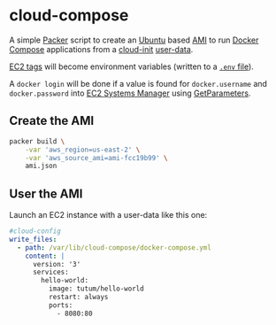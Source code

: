 # cloud-compose

A simple [Packer](https://www.packer.io/) script to create an
[Ubuntu](https://www.ubuntu.com/) based 
[AMI](http://docs.aws.amazon.com/AWSEC2/latest/UserGuide/AMIs.html) to run 
[Docker Compose](https://docs.docker.com/compose/) applications from
a [cloud-init](http://cloudinit.readthedocs.io/)
[user-data](http://docs.aws.amazon.com/AWSEC2/latest/UserGuide/user-data.html).

[EC2 tags](http://docs.aws.amazon.com/AWSEC2/latest/UserGuide/Using_Tags.html) will become environment variables
(written to a [`.env` file](https://docs.docker.com/compose/environment-variables/#the-env-file)).

A `docker login` will be done if a value is found for `docker.username` and `docker.password` into 
[EC2 Systems Manager](http://docs.aws.amazon.com/systems-manager/latest/userguide/what-is-systems-manager.html)
using [GetParameters](http://docs.aws.amazon.com/systems-manager/latest/APIReference/API_GetParameters.html).

## Create the AMI

```sh
packer build \
    -var 'aws_region=us-east-2' \
    -var 'aws_source_ami=ami-fcc19b99' \
    ami.json
```

## User the AMI

Launch an EC2 instance with a user-data like this one:

```yaml
#cloud-config
write_files:
  - path: /var/lib/cloud-compose/docker-compose.yml
    content: |
      version: '3'
      services:
        hello-world:
          image: tutum/hello-world
          restart: always
          ports:
            - 8080:80
```